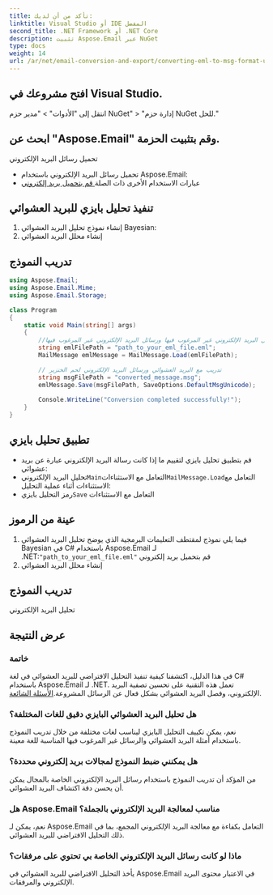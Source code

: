 ```yaml
---
title: تأكد من أن لديك:
linktitle: Visual Studio أو IDE المفضل
second_title: .NET Framework أو .NET Core
description: تثبيت Aspose.Email عبر NuGet
type: docs
weight: 14
url: /ar/net/email-conversion-and-export/converting-eml-to-msg-format-using-csharp/
---
```


## افتح مشروعك في Visual Studio.

انتقل إلى "الأدوات" > "مدير حزم NuGet" > "إدارة حزم NuGet للحل."

## ابحث عن "Aspose.Email" وقم بتثبيت الحزمة.

تحميل رسائل البريد الإلكتروني

- تحميل رسائل البريد الإلكتروني باستخدام Aspose.Email:
-  عبارات الاستخدام الأخرى ذات الصلة[ قم بتحميل بريد إلكتروني](https://releases.aspose.com/email/net)

## تنفيذ تحليل بايزي للبريد العشوائي

1. إنشاء نموذج تحليل البريد العشوائي Bayesian:
2.  إنشاء محلل البريد العشوائي

## تدريب النموذج

```csharp
using Aspose.Email;
using Aspose.Email.Mime;
using Aspose.Email.Storage;

class Program
{
    static void Main(string[] args)
    {
        //قم بتدريب النموذج باستخدام نماذج من رسائل البريد الإلكتروني غير المرغوب فيها ورسائل البريد الإلكتروني غير المرغوب فيها:
        string emlFilePath = "path_to_your_eml_file.eml";
        MailMessage emlMessage = MailMessage.Load(emlFilePath);

        // تدريب مع البريد العشوائي ورسائل البريد الإلكتروني لحم الخنزير
        string msgFilePath = "converted_message.msg";
        emlMessage.Save(msgFilePath, SaveOptions.DefaultMsgUnicode);
        
        Console.WriteLine("Conversion completed successfully!");
    }
}
```

## تطبيق تحليل بايزي

- قم بتطبيق تحليل بايزي لتقييم ما إذا كانت رسالة البريد الإلكتروني عبارة عن بريد عشوائي:
-  تحليل البريد الإلكتروني`Main`التعامل مع الاستثناءات`MailMessage.Load`التعامل مع الاستثناءات أثناء عملية التحليل:
-  رمز التحليل بايزي`Save` التعامل مع الاستثناءات

## عينة من الرموز

1. فيما يلي نموذج لمقتطف التعليمات البرمجية الذي يوضح تحليل البريد العشوائي Bayesian في C# باستخدام Aspose.Email لـ .NET:`"path_to_your_eml_file.eml"` قم بتحميل بريد إلكتروني
2.  إنشاء محلل البريد العشوائي

##  تدريب النموذج

 تحليل البريد الإلكتروني

##  عرض النتيجة

### خاتمة

في هذا الدليل، اكتشفنا كيفية تنفيذ التحليل الافتراضي للبريد العشوائي في لغة C# باستخدام Aspose.Email لـ .NET. تعمل هذه التقنية على تحسين تصفية البريد الإلكتروني، وفصل البريد العشوائي بشكل فعال عن الرسائل المشروعة.[الأسئلة الشائعة](https://releases.aspose.com/email/net).

### هل تحليل البريد العشوائي البايزي دقيق للغات المختلفة؟

نعم، يمكن تكييف التحليل البايزي ليناسب لغات مختلفة من خلال تدريب النموذج باستخدام أمثلة البريد العشوائي والرسائل غير المرغوب فيها المناسبة للغة معينة.

### هل يمكنني ضبط النموذج لمجالات بريد إلكتروني محددة؟

من المؤكد أن تدريب النموذج باستخدام رسائل البريد الإلكتروني الخاصة بالمجال يمكن أن يحسن دقة اكتشاف البريد العشوائي.

### هل Aspose.Email مناسب لمعالجة البريد الإلكتروني بالجملة؟

نعم، يمكن لـ Aspose.Email التعامل بكفاءة مع معالجة البريد الإلكتروني المجمع، بما في ذلك التحليل الافتراضي للبريد العشوائي.

### ماذا لو كانت رسائل البريد الإلكتروني الخاصة بي تحتوي على مرفقات؟

يأخذ التحليل الافتراضي للبريد العشوائي في Aspose.Email في الاعتبار محتوى البريد الإلكتروني والمرفقات.
